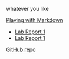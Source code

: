 whatever you like

[Playing with Markdown](https://sheeptester.github.io/cse15l-lab-reports/any%20name%20you%20choose.html)

- [Lab Report 1](lab-report-1-week-2.html)
- [Lab Report 1](https://sheeptester.github.io/cse15l-lab-reports/lab-report-1-week-2.html)

[GitHub repo](https://github.com/SheepTester/cse15l-lab-reports)
